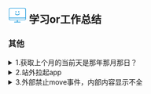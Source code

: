 ## ![Alt text](/img/logo.png) 学习or工作总结
### 其他
<details>
<summary>1.获取上个月的当前天是那年那月那日？</summary>
<pre><code>
//针对后端语言的一些特殊函数方法
let kk=new Date().setMonth(new Date().getMonth() - 1)
let ww=new Date(kk)
var y = ww.getFullYear();
var m = ww.getMonth()+1;
var d = ww.getDate();
</code></pre>
</details>
<details>
<summary>2.站外拉起app</summary>
<a href="https://developers.weixin.qq.com/doc/offiaccount/OA_Web_Apps/Wechat_Open_Tag.html">1.微信开放标签</a>
<pre><code>
(1)如何监听跳转成功，取消和失败？
   失败可@error方法
   取消和成功在@launch方法
   原理：异步定时器获取document.visibilityState的状态
   setTimeout(()=>{
        if(document.visibilityState=='hidden'){
            console.log('点击确定，离开页面')
        }
        else if(document.visibilityState=='visible'){
            console.log('点击取消')
        }
    },20)
</code></pre>
<a href="https://www.jianshu.com/p/ab50bdaec65d">2.Universal Link</a>
<pre><code>
原理：当你的应用支持Universal Link(通用链接)，当用户点击一个链接是可以跳转到你的网站并获得无缝重定向到对应的APP，且不需要通过Safari浏览器。如果你的应用不支持的话，则会在Safari中打开该链接。
</code></pre>
</details>
<details>
<summary>3.外部禁止move事件，内部内容显示不全</summary>
<pre><code>
//内部div禁止冒泡，同时禁止穿透
@touchmove.stop="touchMove" id="canmove" @touchstart="touchStart"
touchStart(e) {
    this.firstY = e.targetTouches[0].clientY;
},
touchMove(e) {
    let target = document.getElementById('canmove');
    let offsetHeight = target.offsetHeight,
    scrollHeight = target.scrollHeight;
    let changedTouches = e.changedTouches;
    let scrollTop = target.scrollTop;
    if (changedTouches.length > 0) {
        let touch = changedTouches[0] || {};
        let moveY = touch.clientY;
        if (moveY > this.firstY && scrollTop == 0) {
        // 滑动到弹窗顶部临界条件
        e.preventDefault()
        return false
         } 
        else if (moveY < this.firstY && parseInt(scrollTop + offsetHeight) >= scrollHeight) {
        // 滑动到底部临界条件
        e.preventDefault()
        return false
        }
    }
},

</code></pre>
</details>